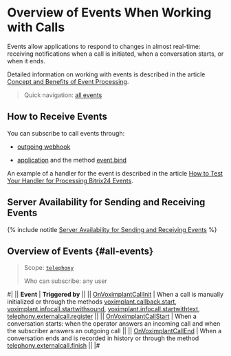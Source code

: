 # Overview of Events When Working with Calls

Events allow applications to respond to changes in almost real-time: receiving notifications when a call is initiated, when a conversation starts, or when it ends.

Detailed information on working with events is described in the article [Concept and Benefits of Event Processing](../../../events/index.md).

> Quick navigation: [all events](#all-events)

## How to Receive Events

You can subscribe to call events through:

- [outgoing webhook](../../../../local-integrations/local-webhooks.md)

- [application](../../../app-installation/index.md) and the method [event.bind](../../../events/event-bind.md)

An example of a handler for the event is described in the article [How to Test Your Handler for Processing Bitrix24 Events](../../../events/test-handler.md).

## Server Availability for Sending and Receiving Events

{% include notitle [Server Availability for Sending and Receiving Events](../../../../_includes/events-index.md) %}

## Overview of Events {#all-events}

> Scope: [`telephony`](../../../scopes/permissions.md) 
>
> Who can subscribe: any user

#|
|| **Event** | **Triggered by** ||
|| [OnVoximplantCallInit](on-voximplant-call-init.md) | When a call is manually initialized or through the methods [voximplant.callback.start](../voximplant-callback-start.md), [voximplant.infocall.startwithsound](../voximplant-infocall-start-with-sound.md), [voximplant.infocall.startwithtext](../voximplant-infocall-start-with-text.md), [telephony.externalcall.register](../../telephony-external-call-register.md) ||
|| [OnVoximplantCallStart](on-voximplant-call-start.md) | When a conversation starts: when the operator answers an incoming call and when the subscriber answers an outgoing call ||
|| [OnVoximplantCallEnd](on-voximplant-call-end.md) | When a conversation ends and is recorded in history or through the method [telephony.externalcall.finish](../../telephony-external-call-finish.md) ||
|#